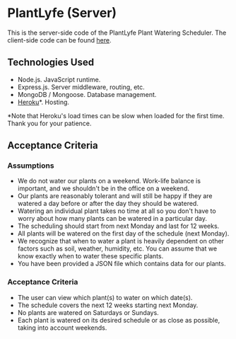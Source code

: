 # PlantLyfe (Server)

This is the server-side code of the PlantLyfe Plant Watering Scheduler. 
The client-side code can be found [here](https://github.com/jmo927/plantlyfe-client).

## Technologies Used
- Node.js.  JavaScript runtime.  
- Express.js.  Server middleware, routing, etc.
- MongoDB / Mongoose.  Database management.
- [Heroku](https://plantlyfe-server.herokuapp.com/api/plants)*.  Hosting.

*Note that Heroku's load times can be slow when loaded for the first time.  Thank you for your patience. 

## Acceptance Criteria

### Assumptions

- We do not water our plants on a weekend. Work-life balance is important, and we shouldn't be in
the office on a weekend.
- Our plants are reasonably tolerant and will still be happy if they are watered a day before or after
the day they should be watered.
- Watering an individual plant takes no time at all so you don't have to worry about how many
plants can be watered in a particular day.
- The scheduling should start from next Monday and last for 12 weeks.
- All plants will be watered on the first day of the schedule (next Monday).
- We recognize that when to water a plant is heavily dependent on other factors such as soil,
weather, humidity, etc. You can assume that we know exactly when to water these specific plants.
- You have been provided a JSON file which contains data for our plants.

### Acceptance Criteria

- The user can view which plant(s) to water on which date(s).
- The schedule covers the next 12 weeks starting next Monday.
- No plants are watered on Saturdays or Sundays.
- Each plant is watered on its desired schedule or as close as possible, taking into account weekends.

